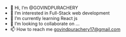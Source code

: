 - 👋 Hi, I’m @GOVINDPURACHERY
- 👀 I’m interested in Full-Stack web development
- 🌱 I’m currently learning React js
- 💞️ I’m looking to collaborate on ...
- 📫 How to reach me govindpurachery17@gmail.com

<!---
GOVINDPURACHERY/GOVINDPURACHERY is a ✨ special ✨ repository because its `README.md` (this file) appears on your GitHub profile.
You can click the Preview link to take a look at your changes.
--->
